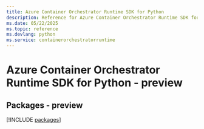 ```yaml
---
title: Azure Container Orchestrator Runtime SDK for Python
description: Reference for Azure Container Orchestrator Runtime SDK for Python
ms.date: 05/22/2025
ms.topic: reference
ms.devlang: python
ms.service: containerorchestratorruntime
---
```

# Azure Container Orchestrator Runtime SDK for Python - preview
## Packages - preview
[!INCLUDE [packages](container-orchestrator-runtime-index.md)]